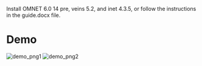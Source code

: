 Install OMNET 6.0 14 pre, veins 5.2, and inet 4.3.5, or follow the instructions in the guide.docx file.
# Demo
![demo_png1](https://github.com/eMpTyll/VANET/assets/115938076/fa0b416a-a257-47d0-80b9-6c39cf53c3c3)
![demo_png2](https://github.com/eMpTyll/VANET/assets/115938076/8b6ad69d-297f-41e3-8d89-4962eaf649bf)

